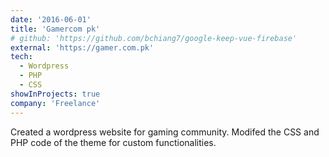 ```yaml
---
date: '2016-06-01'
title: 'Gamercom pk'
# github: 'https://github.com/bchiang7/google-keep-vue-firebase'
external: 'https://gamer.com.pk'
tech:
  - Wordpress
  - PHP
  - CSS
showInProjects: true
company: 'Freelance'
---
```


Created a wordpress website for gaming community. Modifed the CSS and PHP code of the theme for custom functionalities.

